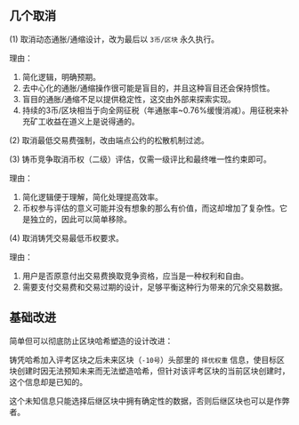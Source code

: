 ## 几个取消

(1)
取消动态通胀/通缩设计，改为最后以 `3币/区块` 永久执行。

理由：
1. 简化逻辑，明确预期。
2. 去中心化的通胀/通缩操作很可能是盲目的，并且这种盲目还会保持惯性。
3. 盲目的通胀/通缩不足以提供稳定性，这交由外部来探索实现。
4. 持续的3币/区块相当于向全网征税（年通胀率~0.76%缓慢消减）。用征税来补充矿工收益在道义上是说得通的。


(2)
取消最低交易费强制，改由端点公约的松散机制过滤。


(3)
铸币竞争取消币权（二级）评估，仅需一级评比和最终唯一性约束即可。

理由：
1. 简化逻辑便于理解，简化处理提高效率。
2. 币权参与评估的意义可能并没有想象的那么有价值，而这却增加了复杂性。它是独立的，因此可以简单移除。


(4)
取消铸凭交易最低币权要求。

理由：
1. 用户是否原意付出交易费换取竞争资格，应当是一种权利和自由。
2. 需要支付交易费和交易过期的设计，足够平衡这种行为带来的冗余交易数据。


## 基础改进

简单但可以彻底防止区块哈希塑造的设计改进：

铸凭哈希加入评考区块之后未来区块（`-10号`）头部里的 `择优权重` 信息，使目标区块创建时因无法预知未来而无法塑造哈希，但针对该评考区块的当前区块创建时，这个信息却是已知的。

这个未知信息只能选择后继区块中拥有确定性的数据，否则后继区块也可以是作弊者。
